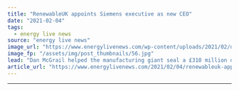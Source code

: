 ```yaml
---
title: "RenewableUK appoints Siemens executive as new CEO"
date: "2021-02-04"
tags: 
  - energy live news
source: "energy live news"
image_url: "https://www.energylivenews.com/wp-content/uploads/2021/02/dan-mcgrail.jpg"
image_fp: "/assets/img/post_thumbnails/56.jpg"
lead: "Dan McGrail helped the manufacturing giant seal a £310 million deal for the blade factory in Hull"
article_url: "https://www.energylivenews.com/2021/02/04/renewableuk-appoints-siemens-executive-as-new-ceo/"
---
```


---
